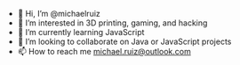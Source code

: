 - 👋 Hi, I’m @michaelruiz
- 👀 I’m interested in 3D printing, gaming, and hacking
- 🌱 I’m currently learning JavaScript
- 💞️ I’m looking to collaborate on Java or JavaScript projects
- 📫 How to reach me michael.ruiz@outlook.com

<!---
michaelruiz/michaelruiz is a ✨ special ✨ repository because its `README.md` (this file) appears on your GitHub profile.
You can click the Preview link to take a look at your changes.
--->
